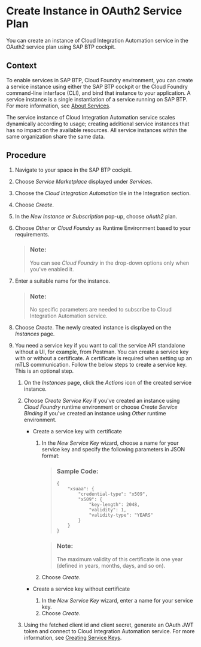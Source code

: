 <!-- loio6187a7e05c484249a4dcd011812f21b1 -->

# Create Instance in OAuth2 Service Plan

You can create an instance of Cloud Integration Automation service in the OAuth2 service plan using SAP BTP cockpit.



## Context

To enable services in SAP BTP, Cloud Foundry environment, you can create a service instance using either the SAP BTP cockpit or the Cloud Foundry command-line interface \(CLI\), and bind that instance to your application. A service instance is a single instantiation of a service running on SAP BTP. For more information, see [About Services](https://help.sap.com/docs/btp/sap-business-technology-platform/about-services).

The service instance of Cloud Integration Automation service scales dynamically according to usage; creating additional service instances that has no impact on the available resources. All service instances within the same organization share the same data.



## Procedure

1.  Navigate to your space in the SAP BTP cockpit.

2.  Choose *Service Marketplace* displayed under *Services*.

3.  Choose the *Cloud Integration Automation* tile in the Integration section.

4.  Choose *Create*.

5.  In the *New Instance or Subscription* pop-up, choose *oAuth2* plan.

6.  Choose *Other* or *Cloud Foundry* as Runtime Environment based to your requirements.

    > ### Note:  
    > You can see *Cloud Foundry* in the drop-down options only when you've enabled it.

7.  Enter a suitable name for the instance.

    > ### Note:  
    > No specific parameters are needed to subscribe to Cloud Integration Automation service.

8.  Choose *Create*. The newly created instance is displayed on the *Instances* page.

9.  You need a service key if you want to call the service API standalone without a UI, for example, from Postman. You can create a service key with or without a certificate. A certificate is required when setting up an mTLS communication. Follow the below steps to create a service key. This is an optional step.

    1.  On the *Instances* page, click the *Actions* icon of the created service instance.

    2.  Choose *Create Service Key* if you've created an instance using *Cloud Foundry* runtime environment or choose *Create Service Binding* if you've created an instance using *Other* runtime environment.

        -   Create a service key with certificate
            1.  In the *New Service Key* wizard, choose a name for your service key and specify the following parameters in JSON format:

                > ### Sample Code:  
                > ```
                > {
                >     "xsuaa": {
                >         "credential-type": "x509",
                >         "x509": {
                >             "key-length": 2048,
                >             "validity": 1,
                >             "validity-type": "YEARS"
                >         }
                >     }
                > }
                > ```

                > ### Note:  
                > The maximum validity of this certificate is one year \(defined in years, months, days, and so on\).

            2.  Choose *Create*.

        -   Create a service key without certificate
            1.  In the *New Service Key* wizard, enter a name for your service key.
            2.  Choose *Create*.


    3.  Using the fetched client id and client secret, generate an OAuth JWT token and connect to Cloud Integration Automation service. For more information, see [Creating Service Keys](https://help.sap.com/viewer/65de2977205c403bbc107264b8eccf4b/Cloud/en-US/4514a14ab6424d9f84f1b8650df609ce.html).




